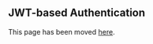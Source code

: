 ## JWT-based Authentication

This page has been moved [here](../enterprise-guide/authenticating-with-jwt.md).
